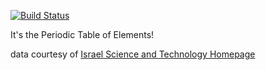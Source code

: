 [![Build Status](https://travis-ci.org/reergymerej/periodic-table.svg)](https://travis-ci.org/reergymerej/periodic-table)

It's the Periodic Table of Elements!

data courtesy of [Israel Science and Technology Homepage](http://www.science.co.il/PTelements.asp)
